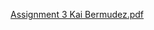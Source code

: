 [Assignment 3 Kai Bermudez.pdf](https://github.com/KaiBermudez1/datasciencekaibermudez/files/6594668/Assignment.3.Kai.Bermudez.pdf)
